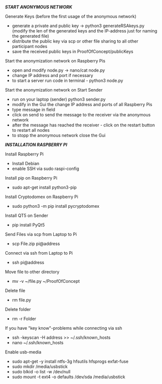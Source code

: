 

***************************************START ANONYMOUS NETWORK***************************************

Generate Keys (before the first usage of the anonymous network)
- generate a private and public key -> python3 generateRSAkeys.py (modify the len of the generated keys
and the IP-address just for naming the generated file)
- distribute the public key via scp or other file sharing to all other participant nodes
- save the received public keys in ProofOfConcept/publicKeys

Start the anonymization network on Raspberry Pis
- open and modify node.py -> nano/cat node.py
- change IP address and port if necessary
- to start a server run code in terminal - python3 node.py


Start the anonymization network on Start Sender
- run on your laptop (sender) python3 sender.py
- modify in the Gui the change IP address and ports of all Raspberry Pis
- type message in field
- click on send to send the message to the receiver via the anonymous network
- after the message has reached the receiver - click on the restart button to restart all nodes
- to stopp the anonymous network close the Gui





***************************************INSTALLATION RASPBERRY PI***************************************

Install Raspberry Pi
- Install Debian
- enable SSH via sudo raspi-config

Install pip on Raspberry Pi
- sudo apt-get install python3-pip

Install Cryptodomex on Raspberry Pi
- sudo python3 -m pip install pycryptodomex

Install QT5 on Sender
- pip install PyQt5

Send Files via scp from Laptop to Pi
- scp File.zip pi@address

Connect via ssh from Laptop to Pi
- ssh pi@address

Move file to other directory
- mv -v ~/file.py ~/ProofOfConcept

Delete file
- rm file.py

Delete folder
- rm -r Folder

If you have "key know"-problems while connecting via ssh
- ssh -keyscan -H address >> ~/.ssh/known_hosts
- nano ~/.ssh/known_hosts

Enable usb-media
- sudo apt-get -y install ntfs-3g hfsutils hfsprogs exfat-fuse
- sudo mkdir /media/usbstick
- sudo blkid -o list -w /dev/null
- sudo mount -t ext4 -o defaults /dev/sda /media/usbstick
